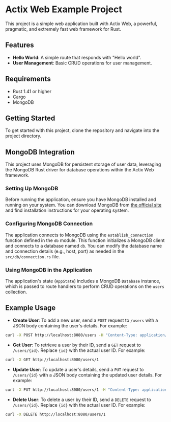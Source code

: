 # Actix Web Example Project

This project is a simple web application built with Actix Web, a powerful, pragmatic, and extremely fast web framework for Rust.

## Features

- **Hello World**: A simple route that responds with "Hello world".
- **User Management**: Basic CRUD operations for user management.

## Requirements

- Rust 1.41 or higher
- Cargo
- MongoDB

## Getting Started

To get started with this project, clone the repository and navigate into the project directory.

## MongoDB Integration

This project uses MongoDB for persistent storage of user data, leveraging the MongoDB Rust driver for database operations within the Actix Web framework.

### Setting Up MongoDB

Before running the application, ensure you have MongoDB installed and running on your system. You can download MongoDB from [the official site](https://www.mongodb.com/try/download/community) and find installation instructions for your operating system.

### Configuring MongoDB Connection

The application connects to MongoDB using the `establish_connection` function defined in the `db` module. This function initializes a MongoDB client and connects to a database named `db`. You can modify the database name and connection details (e.g., host, port) as needed in the `src/db/connection.rs` file.

### Using MongoDB in the Application

The application's state (`AppState`) includes a MongoDB `Database` instance, which is passed to route handlers to perform CRUD operations on the `users` collection.

## Example Usage

- **Create User**: To add a new user, send a `POST` request to `/users` with a JSON body containing the user's details. For example:

```bash
curl -X POST http://localhost:8080/users -H "Content-Type: application/json" -d '{"id": 1, "name": "John Doe", "email": "john@example.com"}'
```

- **Get User**: To retrieve a user by their ID, send a `GET` request to `/users/{id}`. Replace `{id}` with the actual user ID. For example:

```bash
curl -X GET http://localhost:8080/users/1
```

- **Update User**: To update a user's details, send a `PUT` request to `/users/{id}` with a JSON body containing the updated user details. For example:

```bash
curl -X PUT http://localhost:8080/users/1 -H "Content-Type: application/json" -d '{"name": "Jane Doe", "email": "jane@example.com"}'
```

- **Delete User**: To delete a user by their ID, send a `DELETE` request to `/users/{id}`. Replace `{id}` with the actual user ID. For example:

```bash
curl -X DELETE http://localhost:8080/users/1
```
